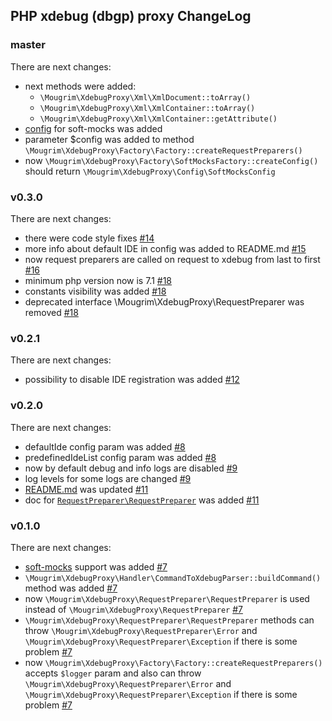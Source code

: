 ## PHP xdebug (dbgp) proxy ChangeLog

### master

There are next changes:
- next methods were added:
  - `\Mougrim\XdebugProxy\Xml\XmlDocument::toArray()`
  - `\Mougrim\XdebugProxy\Xml\XmlContainer::toArray()`
  - `\Mougrim\XdebugProxy\Xml\XmlContainer::getAttribute()`
- [config](softMocksConfig) for soft-mocks was added
- parameter $config was added to method `\Mougrim\XdebugProxy\Factory\Factory::createRequestPreparers()`
- now `\Mougrim\XdebugProxy\Factory\SoftMocksFactory::createConfig()` should return `\Mougrim\XdebugProxy\Config\SoftMocksConfig`

### v0.3.0

There are next changes:

- there were code style fixes [#14](https://github.com/mougrim/php-xdebug-proxy/pull/14)
- more info about default IDE in config was added to README.md [#15](https://github.com/mougrim/php-xdebug-proxy/pull/15)
- now request preparers are called on request to xdebug from last to first [#16](https://github.com/mougrim/php-xdebug-proxy/pull/16)
- minimum php version now is 7.1 [#18](https://github.com/mougrim/php-xdebug-proxy/pull/18)
- constants visibility was added [#18](https://github.com/mougrim/php-xdebug-proxy/pull/18)
- deprecated interface \Mougrim\XdebugProxy\RequestPreparer was removed [#18](https://github.com/mougrim/php-xdebug-proxy/pull/18)

### v0.2.1

There are next changes:

- possibility to disable IDE registration was added [#12](https://github.com/mougrim/php-xdebug-proxy/pull/12)

### v0.2.0

There are next changes:

- defaultIde config param was added [#8](https://github.com/mougrim/php-xdebug-proxy/pull/8)
- predefinedIdeList config param was added [#8](https://github.com/mougrim/php-xdebug-proxy/pull/8)
- now by default debug and info logs are disabled [#9](https://github.com/mougrim/php-xdebug-proxy/pull/9)
- log levels for some logs are changed [#9](https://github.com/mougrim/php-xdebug-proxy/pull/9)
- [README.md](README.md) was updated [#11](https://github.com/mougrim/php-xdebug-proxy/pull/11)
- doc for [`RequestPreparer\RequestPreparer`](src/RequestPreparer/RequestPreparer.php) was added [#11](https://github.com/mougrim/php-xdebug-proxy/pull/11)

### v0.1.0

There are next changes:

- [soft-mocks](https://github.com/badoo/soft-mocks/#using-with-xdebug) support was added [#7](https://github.com/mougrim/php-xdebug-proxy/pull/7)
- `\Mougrim\XdebugProxy\Handler\CommandToXdebugParser::buildCommand()` method was added [#7](https://github.com/mougrim/php-xdebug-proxy/pull/7)
- now `\Mougrim\XdebugProxy\RequestPreparer\RequestPreparer` is used instead of `\Mougrim\XdebugProxy\RequestPreparer` [#7](https://github.com/mougrim/php-xdebug-proxy/pull/7)
- `\Mougrim\XdebugProxy\RequestPreparer\RequestPreparer` methods can throw `\Mougrim\XdebugProxy\RequestPreparer\Error` and `\Mougrim\XdebugProxy\RequestPreparer\Exception` if there is some problem [#7](https://github.com/mougrim/php-xdebug-proxy/pull/7)
- now `\Mougrim\XdebugProxy\Factory\Factory::createRequestPreparers()` accepts `$logger` param and also can throw `\Mougrim\XdebugProxy\RequestPreparer\Error` and `\Mougrim\XdebugProxy\RequestPreparer\Exception` if there is some problem [#7](https://github.com/mougrim/php-xdebug-proxy/pull/7)

